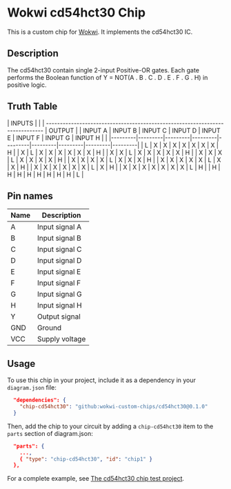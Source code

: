 # Wokwi cd54hct30 Chip

This is a custom chip for [Wokwi](https://wokwi.com/). It implements the cd54hct30 IC.

## Description

The cd54hct30 contain single 2-input Positive-OR gates. Each gate performs the Boolean function
of Y = NOT(A . B . C . D . E . F . G . H)  in positive logic.

## Truth Table
|                                     INPUTS                                    |         |
| ----------------------------------------------------------------------------- |  OUTPUT |
| INPUT A | INPUT B | INPUT C | INPUT D | INPUT E | INPUT F | INPUT G | INPUT H |         |
|---------|---------|---------|---------|---------|---------|---------|---------|---------|
|    L    |    X    |    X    |    X    |    X    |    X    |    X    |    X    |    H    |
|    X    |    L    |    X    |    X    |    X    |    X    |    X    |    X    |    H    |
|    X    |    X    |    L    |    X    |    X    |    X    |    X    |    X    |    H    |
|    X    |    X    |    X    |    L    |    X    |    X    |    X    |    X    |    H    |
|    X    |    X    |    X    |    X    |    L    |    X    |    X    |    X    |    H    |
|    X    |    X    |    X    |    X    |    X    |    L    |    X    |    X    |    H    |
|    X    |    X    |    X    |    X    |    X    |    X    |    L    |    X    |    H    |
|    X    |    X    |    X    |    X    |    X    |    X    |    X    |    L    |    H    |
|    H    |    H    |    H    |    H    |    H    |    H    |    H    |    H    |    L    |


## Pin names

| Name | Description       |
| ---- | ----------------- |
|  A   | Input signal  A   |
|  B   | Input signal  B   |
|  C   | Input signal  C   |
|  D   | Input signal  D   |
|  E   | Input signal  E   |
|  F   | Input signal  F   |
|  G   | Input signal  G   |
|  H   | Input signal  H   |
|  Y   | Output signal     |
| GND  | Ground            |
| VCC  | Supply voltage    |


## Usage

To use this chip in your project, include it as a dependency in your `diagram.json` file:

```json
  "dependencies": {
    "chip-cd54hct30": "github:wokwi-custom-chips/cd54hct30@0.1.0"
  }
```

Then, add the chip to your circuit by adding a `chip-cd54hct30` item to the `parts` section of diagram.json:

```json
  "parts": {
    ...,
    { "type": "chip-cd54hct30", "id": "chip1" }
  },
```

For a complete example, see [The cd54hct30 chip test project](https://wokwi.com/projects/398977400657873921).
